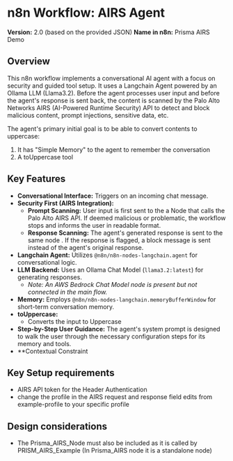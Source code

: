 # n8n Workflow: AIRS Agent

**Version:** 2.0 (based on the provided JSON)
**Name in n8n:** Prisma AIRS Demo

## Overview

This n8n workflow implements a conversational AI agent with a focus on security and guided tool setup. It uses a Langchain Agent powered by an Ollama LLM (Llama3.2). Before the agent processes user input and before the agent's response is sent back, the content is scanned by the Palo Alto Networks AIRS (AI-Powered Runtime Security) API to detect and block malicious content, prompt injections, sensitive data, etc.

The agent's primary initial goal is to be able to convert contents to uppercase:
1.  It has "Simple Memory" to the agent to remember the conversation
2.  A toUppercase tool


## Key Features

* **Conversational Interface:** Triggers on an incoming chat message.
* **Security First (AIRS Integration):**
    * **Prompt Scanning:** User input is first sent to the a Node that calls the Palo Alto AIRS API. If deemed malicious or problematic, the workflow stops and informs the user in readable format.
    * **Response Scanning:** The agent's generated response is sent to the same node . If the response is flagged, a block message is sent instead of the agent's original response.
* **Langchain Agent:** Utilizes `@n8n/n8n-nodes-langchain.agent` for conversational logic.
* **LLM Backend:** Uses an Ollama Chat Model (`llama3.2:latest`) for generating responses.
    * *Note: An AWS Bedrock Chat Model node is present but not connected in the main flow.*
* **Memory:** Employs `@n8n/n8n-nodes-langchain.memoryBufferWindow` for short-term conversation memory.
* **toUppercase:**
    * Converts the input to Uppercase
* **Step-by-Step User Guidance:** The agent's system prompt is designed to walk the user through the necessary configuration steps for its memory and tools.
* **Contextual Constraint

## Key Setup requirements
* AIRS API token for the Header Authentication
* change the profile in the AIRS request and response field edits from example-profile to your specific profile

## Design considerations
* The Prisma_AIRS_Node must also be included as it is called by PRISM_AIRS_Example (In Prisma_AIRS node it is a standalone node)
